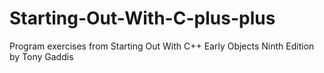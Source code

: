 # Starting-Out-With-C-plus-plus


Program exercises from Starting Out With C++ Early Objects Ninth Edition by Tony Gaddis
